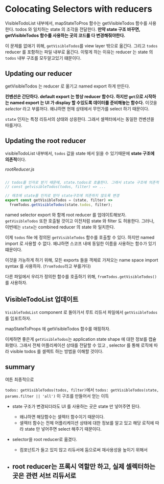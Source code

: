 # Colocating Selectors with reducers

VisibleTodoList 내부에서, mapStateToPros 함수는 getVisibleTodos 함수를 사용한다. todos 와 일치하는 state 의 조각을 전달한다. **만약 state 구조 바꾸면, getVisibleTodos 함수를 사용하는 곳의 코드를 다 변경해줘야한다.**

이 문제를 없애기 위해, `getVisibleTodos`를 view layer 밖으로 옮긴다. 그리고 `todos` reducer 를 포함하는 파일 내부로 옮긴다. 이렇게 하는 이유는 reducer 는 state 의 `todos` 내부 구조를 모두알고있기 떄문이다.

## Updating our reducer

getVisibleTodos 는 reducer 로 옮기고 named export 하게 만든다.

**컨벤션은 간단하다. default export 는 항상 reducer 함수다. 하지만 `get`으로 시작하는 named export 는 UI 가 display 할 수있도록 데이터를 준비해놓는 함수다.**
이것을 _selector_ 라고 부를꺼다. 왜냐하면 현재 상태에서 무언가를 select 하기 때문이다.

`state` 인자는 특정 리듀서의 상태와 상응한다. 그래서 셀렉터에서는 동일한 컨벤션을 따를거다.

## Updating the root reducer

visibleTodoList 내부에서, `todos` 값을 state 에서 읽을 수 있기때문에 **state 구조에 의존적**이다.

_rootReducer.js_
```javascript

// todos를 인자로 받기 때문에, state.todos로 호출한다. 그래서 state 구조에 의존적
// const getvisibleTodos(todos, filter) => ...

// 애초에 state를 인자로 받아 state구조에 의존하지 않도록 변경
export const getVisibleTodos = (state, filter) =>
  fromTodos.getVisibleTodos(state.todos, filter);
```

named selector export 와 함께 root reducer 를 업데이트해보자. `getVisibleTodos` 또한 호출될 것이고 이전처럼 state 와 filter 도 허용한다. 그러나, 이번에는 `state`는 combined reducer 의 state 와 일치한다.

이제 `todos` file 에 정의된 `getVisibleTodos` 함수를 호출할 수 있다. 하지만 named import 로 사용할 수 없다. 왜냐하면 스코프 내에 동일한 이름을 사용하는 함수가 있기 떄문이다.

이것을 가능하게 하기 위해, 모든 exports 들을 객체로 가져오는 name space import syntax 를 사용하자. (`fromTodos`라고 부를거다)

다른 파일에서 우리가 정의한 함수를 호출하기 위해, `fromTodos.getVisibleTodos()`를 사용하자.

## VisibleTodoList 업데이트

`VisibleTodoList` component 로 돌아가서 루트 리듀서 파일에서 `getVisibleTodos`를 임포트하자.

mapStateToProps 에 getVisibleTodos 함수를 매핑하자.

이케하면 좋은게
`getVisibleTodos`는 application state shape 에 대한 정보를 캡슐화했다. 그래서 전체 어플리케이션 상태를 전달할 수 있고 , selector 를 통해 로직에 따라 visible todos 를 셀렉트 하는 방법을 이해할 것이다.

## summary

여튼 최종적으로

`todos: getVisibleTodos(todos, filter)`에서 `todos: getVisibleTodos(state, params.filter || 'all')` 이 구조를 만들어서 얻는 이득
- state 구조가 변경되더라도 UI 를 사용하는 곳은 state 만 넣어주면 된다.
  - 왜냐하면 해당함수는 셀렉터 함수이기 때문이다.
  - 셀렉터 함수는 전체 어플리케이션 상태에 대한 정보를 알고 있고 해당 로직에 따라 state 만 넣어주면 select 해주기 때문이다.

- selector을 root reducer로 옮겼다.
  - 컴포넌트가 들고 있지 않고 리듀서에 둠으로써 재사용성을 높이기 위해서

- root reducer는 프록시 역할만 하고, 실제 셀렉터하는 곳은 관련 서브 리듀서로
  - 


